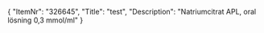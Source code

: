 {
  "ItemNr": "326645",
  "Title": "test",
  "Description": "Natriumcitrat APL, oral lösning 0,3 mmol/ml"
}